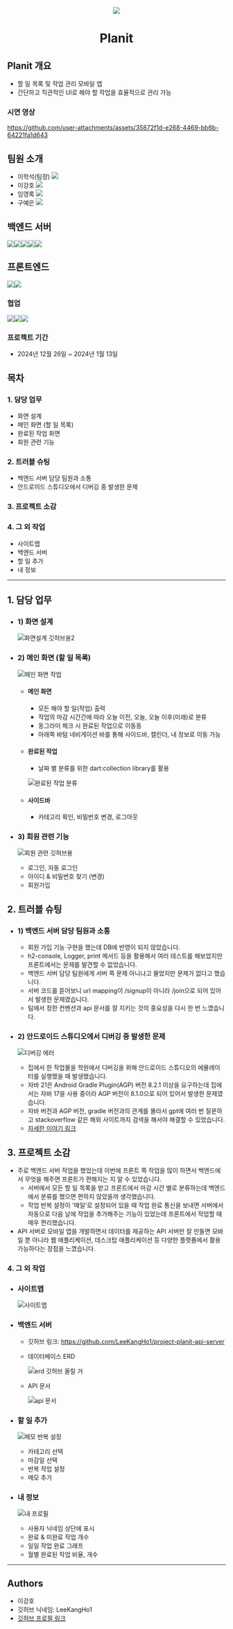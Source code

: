 <p align="center">
  <img src="https://github.com/user-attachments/assets/823da6bb-9faf-4484-ae33-e5a54abd04f7">
</p>

<h1 align="center">
  Planit
</h1>

## Planit 개요
- 할 일 목록 및 작업 관리 모바일 앱
- 간단하고 직관적인 UI로 해야 할 작업을 효율적으로 관리 가능
### 시연 영상
https://github.com/user-attachments/assets/35872f1d-e268-4469-bb6b-64221fa1d643
## 팀원 소개
- 이학석(팀장) [<img src="https://img.shields.io/badge/Git-이학석-red?logo=GITHUb">](https://github.com/HSLee1013)
- 이강호 [<img src="https://img.shields.io/badge/Git-이강호-green?logo=GITHUb">](https://github.com/LeeKangHo1) 
- 임영록 [<img src="https://img.shields.io/badge/Git-임영록-blue?logo=GITHUb">](https://github.com/Young14482) 
- 구예은 [<img src="https://img.shields.io/badge/Git-구예은-orange?logo=GITHUb">](https://github.com/goho11)
## 백엔드 서버
<img src="https://img.shields.io/badge/java-%23ED8B00.svg?style=for-the-badge&logo=openjdk&logoColor=white"><img src="https://img.shields.io/badge/springboot-6DB33F?style=for-the-badge&logo=springboot&logoColor=white"><img src="https://img.shields.io/badge/gradle-02303A?style=for-the-badge&logo=gradle&logoColor=white"><img src="https://img.shields.io/badge/H2-FF4000?style=for-the-badge&logo=H2&logoColor=white"><img src="https://img.shields.io/badge/intellijidea-000000?style=for-the-badge&logo=intellijidea&logoColor=white">
## 프론트엔드
<img src="https://img.shields.io/badge/flutter-02569B?style=for-the-badge&logo=flutter&logoColor=white"><img src="https://img.shields.io/badge/androidstudio-3DDC84?style=for-the-badge&logo=flask&logoColor=white">
### 협업
<img src="https://img.shields.io/badge/git-F05032?style=for-the-badge&logo=git&logoColor=white"><img src="https://img.shields.io/badge/slack-4A154B?style=for-the-badge&logo=slack&logoColor=white"><img src="https://img.shields.io/badge/notion-000000?style=for-the-badge&logo=notion&logoColor=white">
### 프로젝트 기간
- 2024년 12월 26일 ~ 2024년 1월 13일
## 목차
### 1. 담당 업무
- 화면 설계
- 메인 화면 (할 일 목록)
- 완료된 작업 화면
- 회원 관련 기능
### 2. 트러블 슈팅
- 백엔드 서버 담당 팀원과 소통
- 안드로이드 스튜디오에서 디버깅 중 발생한 문제
### 3. 프로젝트 소감
### 4. 그 외 작업
- 사이트맵
- 백엔드 서버
- 할 일 추가
- 내 정보
---
## 1. 담당 업무
- ### 1) 화면 설계
	![화면설계 깃허브용2](https://github.com/user-attachments/assets/3c4869e2-7966-4992-a22e-8cd065449b1d)

- ### 2) 메인 화면 (할 일 목록)
	![메인 화면 작업](https://github.com/user-attachments/assets/89458201-0959-437e-bd22-448de4cfaf64)

	- #### 메인 화면
		- 모든 해야 할 일(작업) 출력
		- 작업의 마감 시간간에 따라 오늘 이전, 오늘, 오늘 이후(미래)로 분류
		- 동그라미 체크 시 완료된 작업으로 이동동
		- 아래쪽 바텀 네비게이션 바를 통해 사이드바, 캘린더, 내 정보로 이동 가능
	- #### 완료된 작업
		- 날짜 별 분류를 위한  dart:collection library를 활용
    
		![완료된 작업 분류](https://github.com/user-attachments/assets/959f7741-6e95-436d-8be9-925b969360c0)

	- #### 사이드바
		- 카테고리 확인, 비밀번호 변경, 로그아웃 

- ### 3) 회원 관련 기능
	![회원 관련 깃허브용](https://github.com/user-attachments/assets/55a1da13-e3cb-41f8-b6b9-5020ee652fb1)

	- 로그인, 자동 로그인
	- 아이디 & 비밀번호 찾기 (변경)
	- 회원가입

## 2. 트러블 슈팅
- ### 1) 백엔드 서버 담당 팀원과 소통
	- 회원 가입 기능 구현을 했는데 DB에 반영이 되지 않았습니다.
	- h2-console, Logger, print 메서드 등을 활용해서 여러 테스트를 해보았지만 프론트에서는 문제를 발견할 수 없었습니다.
	- 백엔드 서버 담당 팀원에게 서버 쪽 문제 아니냐고 물었지만 문제가 없다고 했습니다.
	- 서버 코드를 뜯어보니 url mapping이 /signup이 아니라 /join으로 되어 있어서 발생한 문제였습니다.
	- 팀에서 정한 컨벤션과 api 문서를 잘 지키는 것의 중요성을 다시 한 번 느꼈습니다.

- ### 2) 안드로이드 스튜디오에서 디버깅 중 발생한 문제
	![디버깅 에러](https://github.com/user-attachments/assets/7e564c5e-2ad5-4c69-abed-8626de2946cb)

	- 집에서 한 작업물을 학원에서 디버깅을 위해 안드로이드 스튜디오의 에뮬레이터를 실행했을 때 발생했습니다.
	- 자바 21은 Android Gradle Plugin(AGP) 버전 8.2.1 이상을 요구하는데 집에서는 자바 17을 사용 중이라 AGP 버전이 8.1.0으로 되어 있어서 발생한 문제였습니다.
	- 자바 버전과 AGP 버전, gradle 버전과의 관계를 몰라서 gpt에 여러 번 질문하고 stackoverflow 같은 해외 사이트까지 검색을 해서야 해결할 수 있었습니다.
	- [자세한 이야기 링크](https://devleekangho.inblog.ai/planit-%ED%94%84%EB%A1%9C%EC%A0%9D%ED%8A%B8-%EB%AC%B8%EC%A0%9C-%ED%95%B4%EA%B2%B0-%EC%95%88%EB%93%9C%EB%A1%9C%EC%9D%B4%EB%93%9C-%EC%97%90%EB%AE%AC%EB%A0%88%EC%9D%B4%ED%84%B0%EB%A1%9C-%EB%94%94%EB%B2%84%EA%B9%85-%EC%A4%91-%EB%B0%9C%EC%83%9D%ED%95%9C-%EC%9D%BC-43066)

## 3. 프로젝트 소감
- 주로 백엔드 서버 작업을 했었는데 이번에 프론트 쪽 작업을 많이 하면서 백엔드에서 무엇을 해주면 프론트가 편해지는 지 알 수 있었습니다.
	- 서버에서 모든 할 일 목록을 받고 프론트에서 마감 시간 별로 분류하는데 백엔드에서 분류를 했으면 편하지 않았을까 생각했습니다.
	- 작업 반복 설정이 '매일'로 설정되어 있을 때 작업 완료 통신을 보내면 서버에서 자동으로 다음 날에 작업을 추가해주는 기능이 있었는데 프론트에서 작업할 때 매우 편리했습니다.
- API 서버로 모바일 앱을 개발하면서 데이터를 제공하는 API 서버만 잘 만들면 모바일 뿐 아니라 웹 애플리케이션, 데스크탑 애플리케이션 등 다양한 플랫폼에서 활용 가능하다는 장점을 느꼈습니다.
### 4. 그 외 작업
- ### 사이트맵
	![사이트맵](https://github.com/user-attachments/assets/e8282159-b088-4a22-a38f-782795baaa3c)


- ### 백엔드 서버
	- 깃허브 링크: https://github.com/LeeKangHo1/project-planit-api-server
	- 데이터베이스 ERD
   
		![erd 깃허브 올릴 거](https://github.com/user-attachments/assets/fb8c6387-7f5d-4bfa-862e-97ee93009927)

	- API 문서
   
		![api 문서](https://github.com/user-attachments/assets/6292a6ee-2242-475b-98c4-6536b4fe294f)


- ### 할 일 추가
	![메모 반복 설정](https://github.com/user-attachments/assets/524e895b-4432-4afb-8144-d3487787cf8c)

	- 카테고리 선택
	- 마감일 선택
	- 반복 작업 설정
	- 메모 추가

- ### 내 정보
	![내 프로필](https://github.com/user-attachments/assets/1da9001d-3ae5-48b4-ac4a-aa0f2e84eae3)

	- 사용자 닉네임 상단에 표시
	- 완료 & 미완료 작업 개수
	- 일일 작업 완료 그래프
	- 월별 완료된 작업 비율, 개수

---
## Authors
- 이강호
- 깃허브 닉네임: LeeKangHo1
- [깃허브 프로필 링크](https://github.com/LeeKangHo1)
